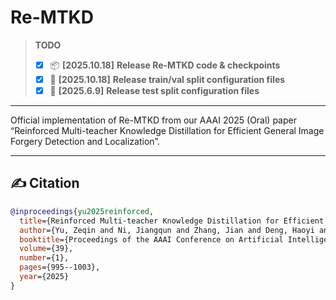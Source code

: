 # Re-MTKD


> **TODO**
> - [x] 📦 **[2025.10.18]** **Release Re-MTKD code & checkpoints** 
> - [x] 🔗 **[2025.10.18]** **Release train/val split configuration files** 
> - [x] 🔗 **[2025.6.9]** **Release test split configuration files** 

---

Official implementation of Re-MTKD from our AAAI 2025 (Oral) paper “Reinforced Multi-teacher Knowledge Distillation for Efficient General Image Forgery Detection and Localization”.

---

## ✍️ Citation
```bibtex
@inproceedings{yu2025reinforced,
  title={Reinforced Multi-teacher Knowledge Distillation for Efficient General Image Forgery Detection and Localization},
  author={Yu, Zeqin and Ni, Jiangqun and Zhang, Jian and Deng, Haoyi and Lin, Yuzhen},
  booktitle={Proceedings of the AAAI Conference on Artificial Intelligence},
  volume={39},
  number={1},
  pages={995--1003},
  year={2025}
}


